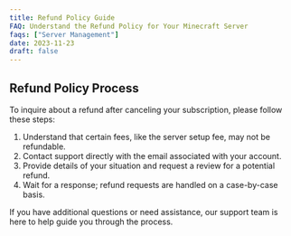 ```yaml
---
title: Refund Policy Guide
FAQ: Understand the Refund Policy for Your Minecraft Server
faqs: ["Server Management"]
date: 2023-11-23
draft: false
---
```


## Refund Policy Process

To inquire about a refund after canceling your subscription, please follow these steps:

1. Understand that certain fees, like the server setup fee, may not be refundable.
2. Contact support directly with the email associated with your account.
3. Provide details of your situation and request a review for a potential refund.
4. Wait for a response; refund requests are handled on a case-by-case basis.

If you have additional questions or need assistance, our support team is here to help guide you through the process.
